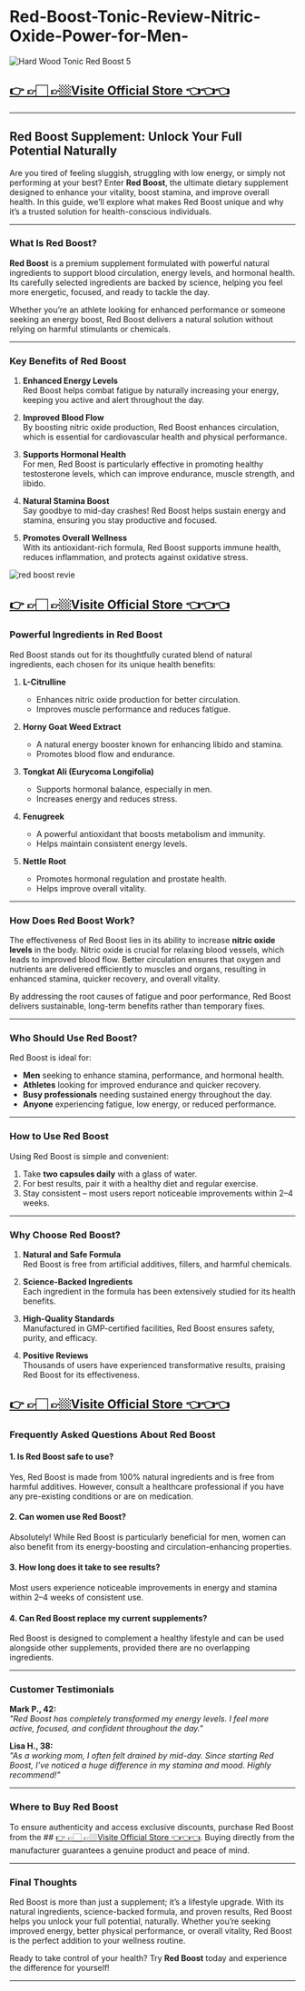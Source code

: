 # Red-Boost-Tonic-Review-Nitric-Oxide-Power-for-Men-

![Hard Wood Tonic Red Boost 5](https://github.com/user-attachments/assets/074f3e41-d4ba-4123-a4fe-93714a67f7f9)

## [👉 👉🏻 👉🏼Visite Official Store 👈👈👈](https://tinyurl.com/zdyk95zm )

---

## **Red Boost Supplement: Unlock Your Full Potential Naturally**

Are you tired of feeling sluggish, struggling with low energy, or simply not performing at your best? Enter **Red Boost**, the ultimate dietary supplement designed to enhance your vitality, boost stamina, and improve overall health. In this guide, we’ll explore what makes Red Boost unique and why it’s a trusted solution for health-conscious individuals.

---

### **What Is Red Boost?**

**Red Boost** is a premium supplement formulated with powerful natural ingredients to support blood circulation, energy levels, and hormonal health. Its carefully selected ingredients are backed by science, helping you feel more energetic, focused, and ready to tackle the day.

Whether you’re an athlete looking for enhanced performance or someone seeking an energy boost, Red Boost delivers a natural solution without relying on harmful stimulants or chemicals.

---

### **Key Benefits of Red Boost**

1. **Enhanced Energy Levels**  
   Red Boost helps combat fatigue by naturally increasing your energy, keeping you active and alert throughout the day.

2. **Improved Blood Flow**  
   By boosting nitric oxide production, Red Boost enhances circulation, which is essential for cardiovascular health and physical performance.

3. **Supports Hormonal Health**  
   For men, Red Boost is particularly effective in promoting healthy testosterone levels, which can improve endurance, muscle strength, and libido.

4. **Natural Stamina Boost**  
   Say goodbye to mid-day crashes! Red Boost helps sustain energy and stamina, ensuring you stay productive and focused.

5. **Promotes Overall Wellness**  
   With its antioxidant-rich formula, Red Boost supports immune health, reduces inflammation, and protects against oxidative stress.

![red boost revie](https://github.com/user-attachments/assets/ff34ebd0-d9a0-483d-9408-601a0e81cac9)

## [👉 👉🏻 👉🏼Visite Official Store 👈👈👈](https://tinyurl.com/zdyk95zm )

### **Powerful Ingredients in Red Boost**

Red Boost stands out for its thoughtfully curated blend of natural ingredients, each chosen for its unique health benefits:

1. **L-Citrulline**  
   - Enhances nitric oxide production for better circulation.  
   - Improves muscle performance and reduces fatigue.

2. **Horny Goat Weed Extract**  
   - A natural energy booster known for enhancing libido and stamina.  
   - Promotes blood flow and endurance.

3. **Tongkat Ali (Eurycoma Longifolia)**  
   - Supports hormonal balance, especially in men.  
   - Increases energy and reduces stress.

4. **Fenugreek**  
   - A powerful antioxidant that boosts metabolism and immunity.  
   - Helps maintain consistent energy levels.

5. **Nettle Root**  
   - Promotes hormonal regulation and prostate health.  
   - Helps improve overall vitality.

---

### **How Does Red Boost Work?**

The effectiveness of Red Boost lies in its ability to increase **nitric oxide levels** in the body. Nitric oxide is crucial for relaxing blood vessels, which leads to improved blood flow. Better circulation ensures that oxygen and nutrients are delivered efficiently to muscles and organs, resulting in enhanced stamina, quicker recovery, and overall vitality.

By addressing the root causes of fatigue and poor performance, Red Boost delivers sustainable, long-term benefits rather than temporary fixes.

---

### **Who Should Use Red Boost?**

Red Boost is ideal for:  
- **Men** seeking to enhance stamina, performance, and hormonal health.  
- **Athletes** looking for improved endurance and quicker recovery.  
- **Busy professionals** needing sustained energy throughout the day.  
- **Anyone** experiencing fatigue, low energy, or reduced performance.

---

### **How to Use Red Boost**

Using Red Boost is simple and convenient:  
1. Take **two capsules daily** with a glass of water.  
2. For best results, pair it with a healthy diet and regular exercise.  
3. Stay consistent – most users report noticeable improvements within 2–4 weeks.

---

### **Why Choose Red Boost?**

1. **Natural and Safe Formula**  
   Red Boost is free from artificial additives, fillers, and harmful chemicals.  

2. **Science-Backed Ingredients**  
   Each ingredient in the formula has been extensively studied for its health benefits.  

3. **High-Quality Standards**  
   Manufactured in GMP-certified facilities, Red Boost ensures safety, purity, and efficacy.  

4. **Positive Reviews**  
   Thousands of users have experienced transformative results, praising Red Boost for its effectiveness.  

## [👉 👉🏻 👉🏼Visite Official Store 👈👈👈](https://tinyurl.com/zdyk95zm )

### **Frequently Asked Questions About Red Boost**

#### **1. Is Red Boost safe to use?**  
Yes, Red Boost is made from 100% natural ingredients and is free from harmful additives. However, consult a healthcare professional if you have any pre-existing conditions or are on medication.

#### **2. Can women use Red Boost?**  
Absolutely! While Red Boost is particularly beneficial for men, women can also benefit from its energy-boosting and circulation-enhancing properties.

#### **3. How long does it take to see results?**  
Most users experience noticeable improvements in energy and stamina within 2–4 weeks of consistent use.

#### **4. Can Red Boost replace my current supplements?**  
Red Boost is designed to complement a healthy lifestyle and can be used alongside other supplements, provided there are no overlapping ingredients.

---

### **Customer Testimonials**

**Mark P., 42:**  
*"Red Boost has completely transformed my energy levels. I feel more active, focused, and confident throughout the day."*

**Lisa H., 38:**  
*"As a working mom, I often felt drained by mid-day. Since starting Red Boost, I’ve noticed a huge difference in my stamina and mood. Highly recommend!"*

---

### **Where to Buy Red Boost**

To ensure authenticity and access exclusive discounts, purchase Red Boost from the ## [👉 👉🏻 👉🏼Visite Official Store 👈👈👈](https://tinyurl.com/zdyk95zm ). Buying directly from the manufacturer guarantees a genuine product and peace of mind.

---

### **Final Thoughts**

Red Boost is more than just a supplement; it’s a lifestyle upgrade. With its natural ingredients, science-backed formula, and proven results, Red Boost helps you unlock your full potential, naturally. Whether you’re seeking improved energy, better physical performance, or overall vitality, Red Boost is the perfect addition to your wellness routine.

Ready to take control of your health? Try **Red Boost** today and experience the difference for yourself!

---


